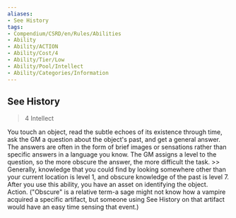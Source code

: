 ```yaml
---
aliases:
- See History
tags:
- Compendium/CSRD/en/Rules/Abilities
- Ability
- Ability/ACTION
- Ability/Cost/4
- Ability/Tier/Low
- Ability/Pool/Intellect
- Ability/Categories/Information
---
```


  
## See History  
>4  Intellect  
  
You touch an object, read the subtle echoes of its existence through time, ask the GM a question about the object's past, and get a general answer. The answers are often in the form of brief images or sensations rather than specific answers in a language you know. The GM assigns a level to the question, so the more obscure the answer, the more difficult the task. >> Generally, knowledge that you could find by looking somewhere other than your current location is level 1, and obscure knowledge of the past is level 7. After you use this ability, you have an asset on identifying the object. Action. ("Obscure" is a relative term-a sage might not know how a vampire acquired a specific artifact, but someone using See History on that artifact would have an easy time sensing that event.)